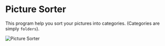 Picture Sorter
==============

This program help you sort your pictures into categories. (Categories are simply `folders`).

![Picture Sorter](https://raw.github.com/diantahoc/picture-sorter/master/preview.jpg "Picture Sorter")